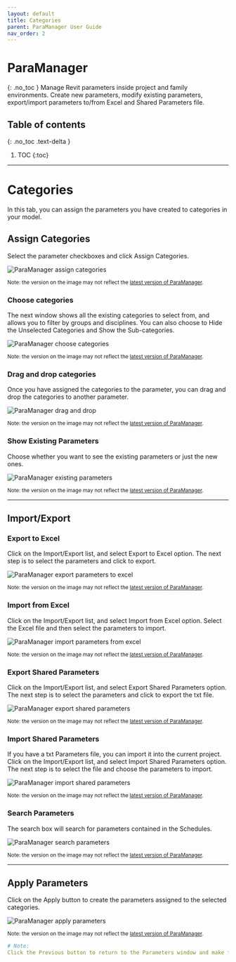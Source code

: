 ```yaml
---
layout: default
title: Categories
parent: ParaManager User Guide
nav_order: 2
---
```


# ParaManager
{: .no_toc }
Manage Revit parameters inside project and family environments. Create new parameters, modify existing parameters, export/import parameters to/from Excel and Shared Parameters file.
## Table of contents
{: .no_toc .text-delta }

1. TOC
{:toc}

---

# Categories

In this tab, you can assign the parameters you have created to categories in your model.

## Assign Categories

Select the parameter checkboxes and click Assign Categories.

![ParaManager assign categories](../../../assets\images\ParaManager\PM-Ct-AssignCategories.gif)

<sub>Note: the version on the image may not reflect the [latest version of ParaManager](https://diroots.com/revit-plugins/manage-revit-parameters-in-projects-and-families-with-paramanager/).</sub>

### Choose categories

The next window shows all the existing categories to select from, and allows you to filter by groups and disciplines.
You can also choose to Hide the Unselected Categories and Show the Sub-categories.

![ParaManager choose categories](../../../assets\images\ParaManager\PM-Ct-HideCatShowCat.gif)

<sub>Note: the version on the image may not reflect the [latest version of ParaManager](https://diroots.com/revit-plugins/manage-revit-parameters-in-projects-and-families-with-paramanager/).</sub>

### Drag and drop categories

Once you have assigned the categories to the parameter, you can drag and drop the categories to another parameter.

![ParaManager drag and drop](../../../assets\images\ParaManager\PM-Ct-DragDrop.gif)

<sub>Note: the version on the image may not reflect the [latest version of ParaManager](https://diroots.com/revit-plugins/manage-revit-parameters-in-projects-and-families-with-paramanager/).</sub>

### Show Existing Parameters

Choose whether you want to see the existing parameters or just the new ones.

![ParaManager existing parameters](../../../assets\images\ParaManager\PM-Ct-ExistingPar.gif)

<sub>Note: the version on the image may not reflect the [latest version of ParaManager](https://diroots.com/revit-plugins/manage-revit-parameters-in-projects-and-families-with-paramanager/).</sub>

---

## Import/Export

### Export to Excel

Click on the Import/Export list, and select Export to Excel option. The next step is to select the parameters and click to export.

![ParaManager export parameters to excel](../../../assets\images\ParaManager\PM-Ct-ExportExcel.gif)

<sub>Note: the version on the image may not reflect the [latest version of ParaManager](https://diroots.com/revit-plugins/manage-revit-parameters-in-projects-and-families-with-paramanager/).</sub>

### Import from Excel

Click on the Import/Export list, and select Import from Excel option. Select the Excel file and then select the parameters to import.

![ParaManager import parameters from excel](../../../assets\images\ParaManager\PM-Ct-ImportExcel.gif)

<sub>Note: the version on the image may not reflect the [latest version of ParaManager](https://diroots.com/revit-plugins/manage-revit-parameters-in-projects-and-families-with-paramanager/).</sub>

### Export Shared Parameters

Click on the Import/Export list, and select Export Shared Parameters option. The next step is to select the parameters and click to export the txt file.

![ParaManager export shared parameters](../../../assets\images\ParaManager\PM-Ct-ExportShared.gif)

<sub>Note: the version on the image may not reflect the [latest version of ParaManager](https://diroots.com/revit-plugins/manage-revit-parameters-in-projects-and-families-with-paramanager/).</sub>

### Import Shared Parameters

If you have a txt Parameters file, you can import it into the current project. Click on the Import/Export list, and select Import Shared Parameters option.
The next step is to select the file and choose the parameters to import.

![ParaManager import shared parameters](../../../assets\images\ParaManager\PM-Ct-ImportShared.gif)

<sub>Note: the version on the image may not reflect the [latest version of ParaManager](https://diroots.com/revit-plugins/manage-revit-parameters-in-projects-and-families-with-paramanager/).</sub>

### Search Parameters

The search box will search for parameters contained in the Schedules.

![ParaManager search parameters](../../../assets\images\ParaManager\PM-Ct-Search.gif)

<sub>Note: the version on the image may not reflect the [latest version of ParaManager](https://diroots.com/revit-plugins/manage-revit-parameters-in-projects-and-families-with-paramanager/).</sub>

---

## Apply Parameters

Click on the Apply button to create the parameters assigned to the selected categories.

![ParaManager apply parameters](../../../assets\images\ParaManager\PM-Ct-Apply.gif)

<sub>Note: the version on the image may not reflect the [latest version of ParaManager](https://diroots.com/revit-plugins/manage-revit-parameters-in-projects-and-families-with-paramanager/).</sub>

```yaml
# Note:
Click the Previous button to return to the Parameters window and make further settings.
```